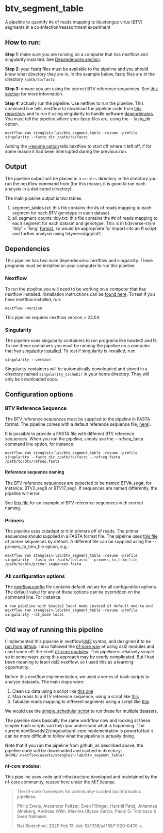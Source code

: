 # btv_segment_table
A pipeline to quantify #s of reads mapping to bluetongue virus (BTV) segments in a co-infection/reassortment experiment

## How to run:

**Step 1:** make sure you are running on a computer that has nextflow and singularity installed.  See [Dependencies section](#dependencies).

**Step 2:** your fastq files must be available to the pipeline and you should know what directory they are in.  In the example below, fastq files are in the directory `/path/to/fastq`

**Step 3:** ensure you are using the correct BTV reference sequences.  See [this section](#btv-reference-sequence) for more information.

**Step 4:** actually run the pipeline.  Use netflow to run the pipeline.  This command line tells nextflow to download the pipeline code from [this repository](https://github.com/stenglein-lab/btv_segment_table) and to run it using singularity to handle software [dependencies](#dependencies).  You must tell the pipeline where your fastq files are, using the --fastq_dir option.

```
nextflow run stenglein-lab/btv_segment_table -resume -profile singularity --fastq_dir /path/to/fastq
```

Adding the [-resume option](https://www.nextflow.io/docs/latest/cli.html#run) tells nextflow to start off where it left off, if for some reason it had been interrupted during the previous run.  

## Output

The pipeline output will be placed in a `results` directory in the directory you run the nextflow command from (for this reason, it is good to run each analysis in a dedicated directory).  

The main pipeline output is two tables:

1. segment_tables.txt: this file contains the #s of reads mapping to each segment for each BTV genotype in each dataset.
2. all_segment_counts_tidy.txt: this file contains the #s of reads mapping to each segment for each dataset and genotype. This is in tidyverse-style 'tidy' = 'long' [format](https://tidyr.tidyverse.org/articles/tidy-data.html), so would be appropriate for import into an R script and further analysis using tidyverse/ggplot2.  

## Dependencies

This pipeline has two main dependencies: nextflow and singularity.  These programs must be installed on your computer to run this pipeline.

### Nextflow

To run the pipeline you will need to be working on a computer that has nextflow installed. Installation instructions can be [found here](https://www.nextflow.io/docs/latest/getstarted.html#installation).  To test if you have nextflow installed, run:

```
nextflow -version
```

This pipeline requires nextflow version > 22.04

### Singularity 

The pipeline uses singularity containers to run programs like bowtie2 and R.  To use these containers you must be running the pipeline on a computer that has [singularity](https://sylabs.io/singularity) [installed](https://sylabs.io/guides/latest/admin-guide/installation.html).  To test if singularity is installed, run:

```
singularity --version
```

Singularity containers will be automatically downloaded and stored in a directory named `singularity_cacheDir` in your home directory.  They will only be downloaded once.


## Configuration options

### BTV Reference Sequence

The BTV reference sequences must be supplied to the pipeline in FASTA format.  The pipeline comes with a default reference sequence file, [here](./input/refseq/btv_refseq.fasta)).

It is possible to provide a FASTA file with different BTV reference sequences.  When you run the pipeline, simply use the --refseq_fasta command line option, for instance:

```
nextflow run stenglein-lab/btv_segment_table -resume -profile singularity --fastq_dir /path/to/fastq --refseq_fasta /path/to/btv/refseq.fasta
```

#### Reference sequence naming

The BTV reference sequences are expected to be named BTV#_seg#, for instance: BTV2_seg8 or BTV17_seg1.  If sequences are named differently, the pipeline will error.

See [this file](./input/refseq/btv_refseq.fasta) for an example of BTV reference sequences with correct naming.

### Primers

The pipeline uses cutadapt to trim primers off of reads.  The primer sequences should supplied in a FASTA format file.  The pipeline uses [this file](./input/refseq/BTV_primers.fasta) of primer sequences by default.  A different file can be supplied using the --primers_to_trim_file option, e.g.:

```
nextflow run stenglein-lab/btv_segment_table -resume -profile singularity --fastq_dir /path/to/fastq --primers_to_trim_file /path/to/btv/primer_sequences.fasta
```

### All configuration options

The [nextflow.config](./nextflow.config) file contains default values for all configuration options.  The default value for any of these options can be overridden on the command line.  For instance:

```
# run pipeline with bowtie2 local mode instead of default end-to-end
nextflow run stenglein-lab/btv_segment_table -resume -profile singularity --bt_mode local
```




## Old way of running this pipeline

I implemented this pipeline in nextflow/[dsl2](https://www.nextflow.io/docs/latest/dsl2.html) syntax, and designed it to be [run from github](https://www.nextflow.io/docs/latest/sharing.html).  I also followed the [nf-core way](https://nf-co.re/developers/guidelines) of using dsl2 modules and used some off-the-shelf [nf-core modules](https://github.com/nf-core/modules). This pipeline is relatively simple so in some ways using this approach may be overly complicated.  But I had been meaning to learn dsl2 nextflow, so I used this as a learning opportunity.

Before this nextflow implementation, we used a series of bash scripts to analyze datasets.  The main steps were:

1. Clean up data using a script like [this one](./scripts/run_preprocessing_pipeline_one_sample_btv)
2. Map reads to a BTV reference sequence, using a script like [this](./scripts/run_bt_align_paired_endtoend)
3. Tabulate reads mapping to different segments using a script like [this](./scripts/make_segment_table_from_sam)

We would use the [simple_scheduler script](https://github.com/stenglein-lab/stenglein_lab_scripts/blob/master/simple_scheduler) to run these for multiple datasets.

The pipeline does basically the same workflow now and looking at these simpler bash scripts can help you understand what is happening.  The current nextflow/dsl2/singularity/nf-core implementation is powerful but it can be more difficult to follow what the pipeline is actually doing.

Note that if you run the pipeline from github, as described above, the pipeline code will be downloaded and cached in directory: `$HOME/.nextflow/assets/stenglein-lab/btv_segment_table/`




#### nf-core modules:

This pipeline uses code and infrastructure developed and maintained by the [nf-core](https://nf-co.re) community, reused here under the [MIT license](https://github.com/nf-core/tools/blob/master/LICENSE).

> The nf-core framework for community-curated bioinformatics pipelines.
>
> Philip Ewels, Alexander Peltzer, Sven Fillinger, Harshil Patel, Johannes Alneberg, Andreas Wilm, Maxime Ulysse Garcia, Paolo Di Tommaso & Sven Nahnsen.
>
> Nat Biotechnol. 2020 Feb 13. doi: 10.1038/s41587-020-0439-x.
